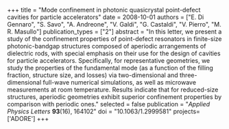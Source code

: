 +++
title = "Mode confinement in photonic quasicrystal point-defect cavities for particle accelerators"
date = 2008-10-01
authors = ["E. Di Gennaro", "S. Savo", "A. Andreone", "V. Galdi", "G. Castaldi", "V. Pierro", "M. R. Masullo"]
publication_types = ["2"]
abstract = "In this letter, we present a study of the confinement properties of point-defect resonators in finite-size photonic-bandgap structures composed of aperiodic arrangements of dielectric rods, with special emphasis on their use for the design of cavities for particle accelerators. Specifically, for representative geometries, we study the properties of the fundamental mode (as a function of the filling fraction, structure size, and losses) via two-dimensional and three-dimensional full-wave numerical simulations, as well as microwave measurements at room temperature. Results indicate that for reduced-size structures, aperiodic geometries exhibit superior confinement properties by comparison with periodic ones."
selected = false
publication = "*Applied Physics Letters* **93**(16), 164102"
doi = "10.1063/1.2999581"
projects=['ADORE']
+++
